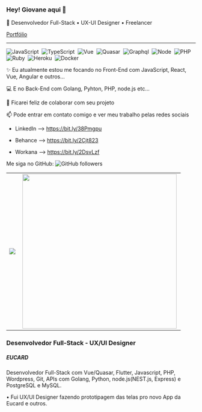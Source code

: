 ### Hey! Giovane aqui 👋
  
🔭 Desenvolvedor Full-Stack • UX-UI Designer • Freelancer

[Portfólio](https://giovaneverbinnen.github.io/portifolio/)&nbsp;

***

![JavaScript](https://img.shields.io/badge/-JavaScript-FEAE32?style=flat&logoColor=fff&logo=javascript)&nbsp;
![TypeScript](https://img.shields.io/badge/-TypeScript-007ACC?style=flat&logoColor=fff&logo=typescript)&nbsp;
![Vue](https://img.shields.io/badge/-Vue.js-41BA82?style=flat&logoColor=fff&logo=vue.js)&nbsp;
![Quasar](https://img.shields.io/badge/-Quasar-1976D1?style=flat&logoColor=fff&logo=quasar)&nbsp;
![Graphql](https://img.shields.io/badge/-Graphql-e10098?style=flat&logoColor=fff&logo=graphql)&nbsp;
![Node](https://img.shields.io/badge/-Node.js-5B9856?style=flat&logoColor=fff&logo=node.js)&nbsp;
![PHP](https://img.shields.io/badge/-PHP-369?style=flat&logoColor=fff&logo=php)&nbsp;
![Ruby](https://img.shields.io/badge/-Ruby-CC342D?style=flat&logoColor=fff&logo=ruby)&nbsp;
![Heroku](https://img.shields.io/badge/-Heroku-534292?style=flat&logoColor=fff&logo=heroku)&nbsp;
![Docker](https://img.shields.io/badge/-Docker-099cec?style=flat&logoColor=fff&logo=docker)&nbsp;


✨ Eu atualmente estou me focando no Front-End com JavaScript, React, Vue, Angular e outros...<br>

💻 E no Back-End com Golang, Pyhton, PHP, node.js etc...<br>

👯 Ficarei feliz de colaborar com seu projeto

📫 Pode entrar em contato comigo e ver meu trabalho pelas redes sociais

- LinkedIn --> https://bit.ly/38Pmgpu

- Behance --> https://bit.ly/2Cjt823

- Workana --> https://bit.ly/2DsvLzf

Me siga no GitHub:
![GitHub followers](https://img.shields.io/github/followers/GiovaneVerbinnen?label=GiovaneVerbinnen&style=social)



<center>
  <table style="border:none;">
    <tr>
        <td><img heigth="100% auto;" align="left" src="https://github-readme-stats.vercel.app/api?username=GiovaneVerbinnen&theme=blueberry&include_all_commits=true&count_private=true"/></td>
       <td><img width="410px" align="left" src="https://github-readme-stats.vercel.app/api/top-langs/?username=GiovaneVerbinnen&layout=compact&theme=blueberry" /></td>
    </tr>  
  </table>
</center>  

 <h3 >Desenvolvedor Full-Stack - UX/UI Designer</h3>
                            <h5>EUCARD</h5>
                            <p>
                                Desenvolvedor Full-Stack com Vue/Quasar, Flutter, Javascript, PHP, Wordpress, Git, APIs com Golang, Python, node.js(NEST.js, Express) e PostgreSQL e MySQL.
                            </p>
                            <p>
                                • Fui UX/UI Designer fazendo prototipagem das telas pro novo App da Eucard e outros.
                            </p>

